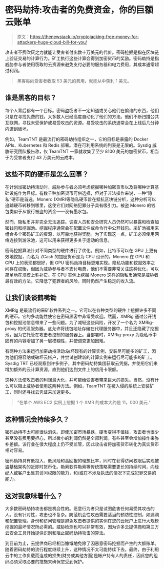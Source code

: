 # 密码劫持:攻击者的免费资金，你的巨额云账单

> 原文：<https://thenewstack.io/cryptojacking-free-money-for-attackers-huge-cloud-bill-for-you/>

攻击者不费吹灰之力就能让受害者付出数十万美元的代价。密码挖掘是指在区块链上验证交易的计算行为。矿工执行这些计算会得到加密货币的奖励。密码劫持是指威胁参与者使用窃取的云资源来避免支付必要的服务器和电力费用，其成本通常超过利润。

> 黑客每向受害者收取 53 美元的费用，就能从中获利 1 美元。

## 谁是黑客的目标？

每个人背后都有一个目标。密码盗窃者不一定知道或关心他们在偷谁的东西，他们只是在寻找免费的钱，大多数人已经高度自动化了他们的方法。他们不断扫描公共互联网，寻找未受保护或易受攻击的资源。易受攻击的系统通常会在上线后几分钟内遭到破坏。

例如，TeamTNT 是最流行的密码劫持组织之一，它的目标是暴露的 Docker APIs、Kubernetes 和 Redis 部署。潜在可利用系统的列表是无限的。Sysdig 威胁研究团队报告称，仅 TeamTNT 一家就收集了至少 8100 美元的加密货币，相当于为受害者支付 43 万美元的云成本。

## 这些不同的硬币是怎么回事？

在计划加密劫持活动时，威胁参与者必须考虑挖掘哪种加密货币以及将哪种计算基础设施作为目标。有数千种加密货币可供选择，但对于非法操作来说，一种“隐私”硬币是首选。Monero (XMR)等隐私硬币旨在抵抗区块链分析，这种分析可以追踪硬币转移到哪里，这使它们对网络犯罪分子具有吸引力。被盗 Monero 的钱包类似于从银行被盗的资金——没有墨水包。

然而，隐私币并非完全无法追踪。调查人员和安全研究人员仍然可以暴露和检查加密钱包和挖掘池。挖掘程序通常会在配置文件或命令行中公开钱包。采矿池被用来组合多个密码矿工的资源，以可靠地获得奖励。为了实现这一点，矿工必须使用网络连接到游泳池，这可以用来获得更多关于运动的信息。

密码挖掘算法针对不同类型的硬件进行了优化。例如，比特币可以在 GPU 上更有效地挖掘，而名为 ZCash 的加密货币是为 CPU 设计的。Monero 在 GPU 和 CPU 上的表现都很好，但 GPU 密码劫持目标更难实现。隐私功能和挖掘效率之间存在权衡，但因为威胁参与者不支付电费，他们不需要非常关注这种优化，可以简单地在规模上弥补它。在 CPU 实例上挖掘 Monero 这样的隐私币通常是威胁者最有效的方法。它降低了犯罪者的风险，同时仍然产生稳定的收入流。

## 让我们谈谈鹤嘴锄

XMRig 是最流行的采矿软件系列之一。它可以在各种类型的硬件上挖掘许多不同的硬币。它的多功能性使它在密码黑客中非常受欢迎。然而，XMRig 通过公开钱包和挖掘池信息带来了一些问题。为了减轻这些风险，开发了一个名为 XMRig-proxy 的代理服务器。这允许将钱包地址存储在代理服务器中，并且还隐藏了挖掘池，因为它托管在攻击者控制的服务器上。当部署时，XMRig-proxy 为隐私币中固有的内容增加了另一层模糊性，并使调查更加困难。

有两种方法来运行加密劫持活动:破坏现有的计算实例，安装尽可能多的矿工，因为他们将容纳或破坏云帐户，并尝试创建新的计算实例来运行尽可能多的矿工。Sysdig TRT 已经观察到许多例子，其中密码劫持集团获取云凭据，并使用它们来增加额外的云计算资源，直到他们达到文件上的信用卡限额。

这种方法使攻击者的利润最大化，并可能给受害者带来巨大的损失。当然，没有什么可以阻止威胁者使用这两种方法。例如，TeamTNT 在被入侵的系统上安装矿工，同时还寻找云凭证来加速更多。

> "在单个 AWS EC2 实例上挖掘 1 个 XMR 的成本大约是 11，000 美元."

## 这种情况会持续多久？

密码劫持不太可能很快消失。即使加密市场暴跌，硬币变得不值钱，攻击者也很少甚至没有费用要担心，所以微小的利润仍然是全部利润。有些甚至会增加操作来弥补差额。该行业在很大程度上仍不受监管，因此攻击者将加密货币转化为真实货币相对容易。

密码劫持具有低投入、低风险和高回报的理想比率，同时在获得访问权限后实现被盗基础架构的近即时货币化。勒索软件勒索等传统策略需要更长的持续时间，向经纪人或客户出售其访问权限的能力，和/或在不涉及执法的情况下完成犯罪交易的能力。

## 这对我意味着什么？

大多数密码劫持攻击都是机会性的。恶意行为者只是试图危害任何易受其攻击的人。没有针对性，攻击也不复杂。防范机会性攻击需要适当的预防性控制，如漏洞和配置管理。身份和访问管理是避免攻击者提供的实例在您的云帐户上进行大规模挖掘的最坏情况所必需的。威胁检测也可以非常有效，因为许多云提供商和第三方云安全工具开始提供识别和阻止密码劫持攻击的算法。

到目前为止，云提供商已经相当慷慨地免除了因恶意密码挖掘而产生的大额账单。随着密码劫持的流行程度继续上升，这种情况不太可能持续下去。最终，由于利用云中的工作负载而造成的损失(财务或其他方面)是帐户持有人的责任，因此您的组织必须采取必要的措施来确保您受到保护。

<svg xmlns:xlink="http://www.w3.org/1999/xlink" viewBox="0 0 68 31" version="1.1"><title>Group</title> <desc>Created with Sketch.</desc></svg>